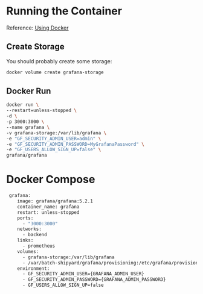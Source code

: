 # Running the Container
Reference: [Using Docker](http://docs.grafana.org/installation/docker/)

## Create Storage
You should probably create some storage:
```bash
docker volume create grafana-storage
```

## Docker Run
```bash
docker run \
--restart=unless-stopped \
-d \
-p 3000:3000 \
--name grafana \
-v grafana-storage:/var/lib/grafana \
-e "GF_SECURITY_ADMIN_USER=admin" \
-e "GF_SECURITY_ADMIN_PASSWORD=MyGrafanaPassword" \
-e "GF_USERS_ALLOW_SIGN_UP=false" \
grafana/grafana
```

# Docker Compose
```bash
 grafana:
    image: grafana/grafana:5.2.1
    container_name: grafana
    restart: unless-stopped
    ports:
      - "3000:3000"
    networks:
      - backend
    links:
      - prometheus
    volumes:
      - grafana-storage:/var/lib/grafana
      - /var/batch-shipyard/grafana/provisioning:/etc/grafana/provisioning
    environment:
      - GF_SECURITY_ADMIN_USER={GRAFANA_ADMIN_USER}
      - GF_SECURITY_ADMIN_PASSWORD={GRAFANA_ADMIN_PASSWORD}
      - GF_USERS_ALLOW_SIGN_UP=false
```